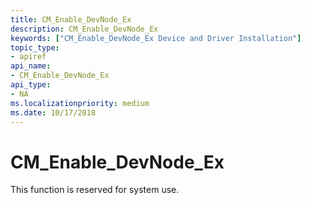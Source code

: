 ```yaml
---
title: CM_Enable_DevNode_Ex
description: CM_Enable_DevNode_Ex
keywords: ["CM_Enable_DevNode_Ex Device and Driver Installation"]
topic_type:
- apiref
api_name:
- CM_Enable_DevNode_Ex
api_type:
- NA
ms.localizationpriority: medium
ms.date: 10/17/2018
---
```


# CM_Enable_DevNode_Ex

This function is reserved for system use.
